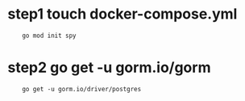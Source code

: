 # step1 touch docker-compose.yml

        go mod init spy
# step2 go get -u gorm.io/gorm
        go get -u gorm.io/driver/postgres
